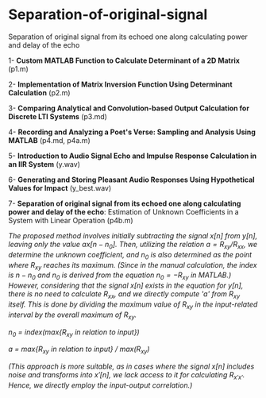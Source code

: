 # Separation-of-original-signal
Separation of original signal from its echoed one along calculating power and delay of the echo

1- **Custom MATLAB Function to Calculate Determinant of a 2D Matrix** (p1.m)

2- **Implementation of Matrix Inversion Function Using Determinant Calculation** (p2.m)

3- **Comparing Analytical and Convolution-based Output Calculation for Discrete LTI Systems** (p3.md)

4- **Recording and Analyzing a Poet's Verse: Sampling and Analysis Using MATLAB** (p4.md, p4a.m)

5- **Introduction to Audio Signal Echo and Impulse Response Calculation in an IIR System** (y.wav)

6- **Generating and Storing Pleasant Audio Responses Using Hypothetical Values for Impact** (y_best.wav)

7- **Separation of original signal from its echoed one along calculating power and delay of the echo**: Estimation of Unknown Coefficients in a System with Linear Operation (p4b.m)

*The proposed method involves initially subtracting the signal $x[n]$ from $y[n]$, leaving only the value $ax[n-n_0]$. Then, utilizing the relation $a=R_{xy}/R_{xx}$, we determine the unknown coefficient, and $n_0$ is also determined as the point where $R_{xy}$ reaches its maximum. (Since in the manual calculation, the index is $n-n_0$ and $n_0$ is derived from the equation $n_0=-R_{xy}$ in MATLAB.) However, considering that the signal $x[n]$ exists in the equation for $y[n]$, there is no need to calculate $R_{xx}$, and we directly compute 'a' from $R_{xy}$ itself. This is done by dividing the maximum value of $R_{xy}$ in the input-related interval by the overall maximum of $R_{xy}$.*

*$n_0$ = index(max{$R_{xy}$ in relation to input})*

*$a$ = max{$R_{xy}$ in relation to input} / max($R_{xy}$)*

*(This approach is more suitable, as in cases where the signal $x[n]$ includes noise and transforms into $x'[n]$, we lack access to it for calculating $R_{x'x'}$. Hence, we directly employ the input-output correlation.)*

